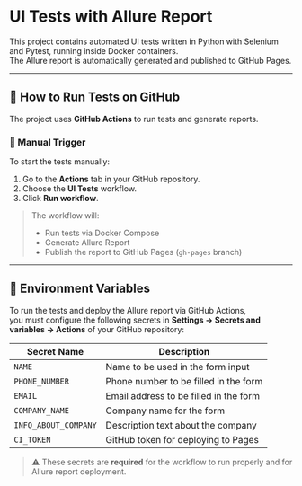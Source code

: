 # UI Tests with Allure Report

This project contains automated UI tests written in Python with Selenium and Pytest, running inside Docker containers.  
The Allure report is automatically generated and published to GitHub Pages.

---

## 🚀 How to Run Tests on GitHub

The project uses **GitHub Actions** to run tests and generate reports.

### 🔁 Manual Trigger

To start the tests manually:

1. Go to the **Actions** tab in your GitHub repository.  
2. Choose the **UI Tests** workflow.  
3. Click **Run workflow**.

> The workflow will:
> - Run tests via Docker Compose  
> - Generate Allure Report  
> - Publish the report to GitHub Pages (`gh-pages` branch)

---

## 🔐 Environment Variables

To run the tests and deploy the Allure report via GitHub Actions,  
you must configure the following secrets in **Settings → Secrets and variables → Actions** of your GitHub repository:

| Secret Name           | Description                                 |
|-----------------------|---------------------------------------------|
| `NAME`                | Name to be used in the form input           |
| `PHONE_NUMBER`        | Phone number to be filled in the form       |
| `EMAIL`               | Email address to be filled in the form      |
| `COMPANY_NAME`        | Company name for the form                   |
| `INFO_ABOUT_COMPANY`  | Description text about the company          |
| `CI_TOKEN`            | GitHub token for deploying to Pages         |

> ⚠️ These secrets are **required** for the workflow to run properly and for Allure report deployment.
